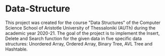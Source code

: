 # Data-Structure

This project was created for the course "Data Structures" of the Computer Science School of Aristotle University of Thessaloniki (AUTh) during the academic year 2020-21. 
The goal of the project is to implement the Insert, Delete and Search function for the given data in five specific data structures: Unordered Array, Ordered Array, Binary Tree, AVL Tree and Hashtable.                                                                                                                                    
